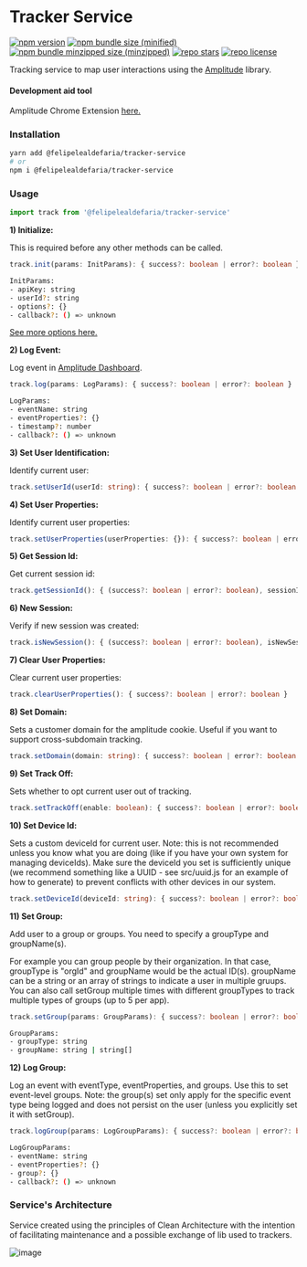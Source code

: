 # Tracker Service

[![npm version](https://img.shields.io/npm/v/@felipelealdefaria/tracker-service)](https://github.com/felipelealdefaria/tracker-service)
[![npm bundle size (minified)](https://img.shields.io/bundlephobia/min/@felipelealdefaria/tracker-service)](https://github.com/felipelealdefaria/tracker-service)
[![npm bundle minzipped size (minzipped)](https://img.shields.io/bundlephobia/minzip/@felipelealdefaria/tracker-service)](https://github.com/felipelealdefaria/tracker-service)
[![repo stars](https://img.shields.io/github/stars/felipelealdefaria/tracker-service)](https://github.com/felipelealdefaria/tracker-service)
[![repo license](https://img.shields.io/github/license/felipelealdefaria/tracker-service)](https://github.com/felipelealdefaria/tracker-service)

Tracking service to map user interactions using the [Amplitude](https://github.com/amplitude/Amplitude-JavaScript) library.

#### Development aid tool
Amplitude Chrome Extension [here.](https://chrome.google.com/webstore/detail/amplitude-event-explorer/acehfjhnmhbmgkedjmjlobpgdicnhkbp)

### Installation

```bash
yarn add @felipelealdefaria/tracker-service
# or
npm i @felipelealdefaria/tracker-service
```

### Usage

```typescript
import track from '@felipelealdefaria/tracker-service'
```

**1) Initialize:**

This is required before any other methods can be called.

```typescript
track.init(params: InitParams): { success?: boolean | error?: boolean }
```

```bash
InitParams:
- apiKey: string
- userId?: string
- options?: {}
- callback?: () => unknown
```

[See more options here.](https://amplitude.github.io/Amplitude-JavaScript/Options/)

**2) Log Event:**

Log event in [Amplitude Dashboard](https://amplitude.com/).

```typescript
track.log(params: LogParams): { success?: boolean | error?: boolean }
```

```bash
LogParams:
- eventName: string
- eventProperties?: {}
- timestamp?: number
- callback?: () => unknown
```

**3) Set User Identification:**

Identify current user:

```typescript
track.setUserId(userId: string): { success?: boolean | error?: boolean }
```

**4) Set User Properties:**

Identify current user properties:

```typescript
track.setUserProperties(userProperties: {}): { success?: boolean | error?: boolean }
```

**5) Get Session Id:**

Get current session id:

```typescript
track.getSessionId(): { (success?: boolean | error?: boolean), sessionId: number | null }
```

**6) New Session:**

Verify if new session was created:

```typescript
track.isNewSession(): { (success?: boolean | error?: boolean), isNewSession: boolean | null }
```

**7) Clear User Properties:**

Clear current user properties:

```typescript
track.clearUserProperties(): { success?: boolean | error?: boolean }
```

**8) Set Domain:**

Sets a customer domain for the amplitude cookie. Useful if you want to support cross-subdomain tracking.

```typescript
track.setDomain(domain: string): { success?: boolean | error?: boolean }
```

**9) Set Track Off:**

Sets whether to opt current user out of tracking.

```typescript
track.setTrackOff(enable: boolean): { success?: boolean | error?: boolean }
```

**10) Set Device Id:**

Sets a custom deviceId for current user. Note: this is not recommended unless you know what you are doing (like if you have your own system for managing deviceIds). Make sure the deviceId you set is sufficiently unique (we recommend something like a UUID - see src/uuid.js for an example of how to generate) to prevent conflicts with other devices in our system.

```typescript
track.setDeviceId(deviceId: string): { success?: boolean | error?: boolean }
```

**11) Set Group:**

Add user to a group or groups. You need to specify a groupType and groupName(s).

For example you can group people by their organization. In that case, groupType is "orgId" and groupName would be the actual ID(s). groupName can be a string or an array of strings to indicate a user in multiple gruups. You can also call setGroup multiple times with different groupTypes to track multiple types of groups (up to 5 per app).

```typescript
track.setGroup(params: GroupParams): { success?: boolean | error?: boolean }
```

```bash
GroupParams:
- groupType: string
- groupName: string | string[]
```

**12) Log Group:**

Log an event with eventType, eventProperties, and groups. Use this to set event-level groups. Note: the group(s) set only apply for the specific event type being logged and does not persist on the user (unless you explicitly set it with setGroup).

```typescript
track.logGroup(params: LogGroupParams): { success?: boolean | error?: boolean }
```

```bash
LogGroupParams:
- eventName: string
- eventProperties?: {}
- group?: {}
- callback?: () => unknown
```

### Service's Architecture

Service created using the principles of Clean Architecture with the intention of facilitating maintenance and a possible exchange of lib used to trackers.

![image](https://user-images.githubusercontent.com/64376829/109692039-d11ab080-7b66-11eb-9d61-17c990234bde.png)

